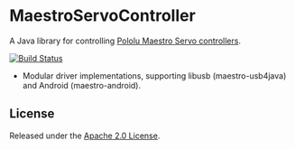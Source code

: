 MaestroServoController
=======

A Java library for controlling [Pololu Maestro Servo controllers](http://www.pololu.com/docs/0J40).

[![Build Status](https://api.travis-ci.org/reines/maestro.png)](https://travis-ci.org/reines/maestro)

- Modular driver implementations, supporting libusb (maestro-usb4java) and Android (maestro-android).

## License

Released under the [Apache 2.0 License](LICENSE).
